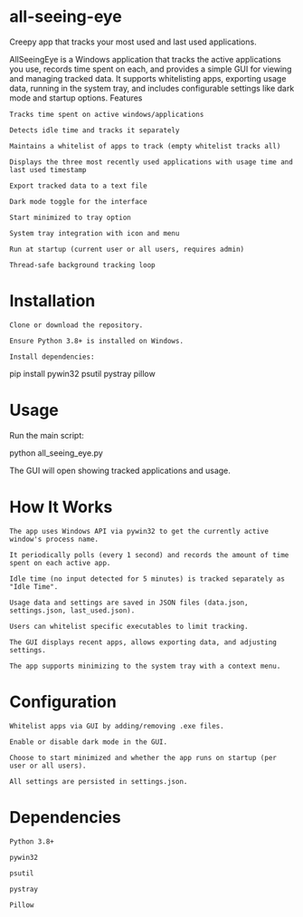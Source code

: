 # all-seeing-eye
Creepy app that tracks your most used and last used applications.

AllSeeingEye is a Windows application that tracks the active applications you use, records time spent on each, and provides a simple GUI for viewing and managing tracked data. It supports whitelisting apps, exporting usage data, running in the system tray, and includes configurable settings like dark mode and startup options.
Features

    Tracks time spent on active windows/applications

    Detects idle time and tracks it separately

    Maintains a whitelist of apps to track (empty whitelist tracks all)

    Displays the three most recently used applications with usage time and last used timestamp

    Export tracked data to a text file

    Dark mode toggle for the interface

    Start minimized to tray option

    System tray integration with icon and menu

    Run at startup (current user or all users, requires admin)

    Thread-safe background tracking loop

# Installation

    Clone or download the repository.

    Ensure Python 3.8+ is installed on Windows.

    Install dependencies:

pip install pywin32 psutil pystray pillow

# Usage

Run the main script:

python all_seeing_eye.py

The GUI will open showing tracked applications and usage.
# How It Works

    The app uses Windows API via pywin32 to get the currently active window's process name.

    It periodically polls (every 1 second) and records the amount of time spent on each active app.

    Idle time (no input detected for 5 minutes) is tracked separately as "Idle Time".

    Usage data and settings are saved in JSON files (data.json, settings.json, last_used.json).

    Users can whitelist specific executables to limit tracking.

    The GUI displays recent apps, allows exporting data, and adjusting settings.

    The app supports minimizing to the system tray with a context menu.

# Configuration

    Whitelist apps via GUI by adding/removing .exe files.

    Enable or disable dark mode in the GUI.

    Choose to start minimized and whether the app runs on startup (per user or all users).

    All settings are persisted in settings.json.

# Dependencies

    Python 3.8+

    pywin32

    psutil

    pystray

    Pillow
